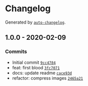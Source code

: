 # Changelog

Generated by [`auto-changelog`](https://github.com/CookPete/auto-changelog).

## 1.0.0 - 2020-02-09

### Commits

- Initial commit [`9cc4784`](https://github.com/zerosoul/breathe-relaxer/commit/9cc4784d3340e9aeecc051462f9ffad37a9a3b7c)
- feat: first blood [`3fc7071`](https://github.com/zerosoul/breathe-relaxer/commit/3fc7071cabf91baa9abc66f12ce3a7e06127d864)
- docs: update readme [`cace93d`](https://github.com/zerosoul/breathe-relaxer/commit/cace93dc67100ea526d63bbeb7253b042ff1e9b4)
- refactor: compress images [`2465a21`](https://github.com/zerosoul/breathe-relaxer/commit/2465a21d6be36f5f135003e439b8eac98cf5d280)
